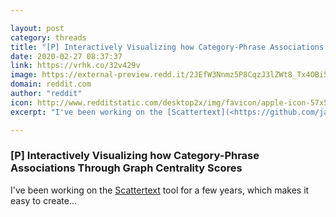 ```yaml
---

layout: post
category: threads
title: "[P] Interactively Visualizing how Category-Phrase Associations Through Graph Centrality Scores"
date: 2020-02-27 08:37:37
link: https://vrhk.co/32v429v
image: https://external-preview.redd.it/2JEfW3Nnmz5P8CqzJ3lZWt8_Tx4OBi5xV7NeeVdmmMs.jpg?width=400&height=209.42408377&auto=webp&crop=400:209.42408377,smart&s=933c32b1ba4b2b79ede5d3c1cd6cda167cbeef64
domain: reddit.com
author: "reddit"
icon: http://www.redditstatic.com/desktop2x/img/favicon/apple-icon-57x57.png
excerpt: "I've been working on the [Scattertext](<https://github.com/jasonkessler/scattertext>) tool for a few years, which makes it easy to create..."

---
```


### [P] Interactively Visualizing how Category-Phrase Associations Through Graph Centrality Scores

I've been working on the [Scattertext](<https://github.com/jasonkessler/scattertext>) tool for a few years, which makes it easy to create...
